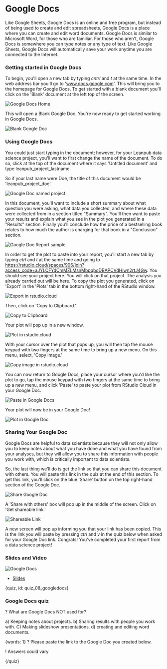 # Google Docs

Like Google Sheets, Google Docs is an online and free program, but instead of being used to create and edit spreadsheets, Google Docs is a place where you can create and edit word documents. Google Docs is similar to Microsoft Word, for those who are familiar. For those who aren't, Google Docs is somewhere you can type notes or any type of text. Like Google Sheets, Google Docs will automatically save your work anytime you are connected to the Internet.  

### Getting started in Google Docs
To begin, you'll open a new tab by typing _cntrl_ and _t_ at the same time. In the web address bar you'll go to 'www.docs.google.com'. This will bring you to the homepage for Google Docs. To get started with a blank document you'll click on the 'Blank' document at the left top of the screen.

![Google Docs Home](images/08_googledocs/08_cdsintro_googledocs-02.png)

This will open a Blank Google Doc. You're now ready to get started working in Google Docs.

![Blank Google Doc](images/08_googledocs/08_cdsintro_googledocs-03.png)

### Using Google Docs

You could just start typing in the document; however, for your Leanpub data science project, you'll want to first change the name of the document. To do so, click at the top of the document where it says 'Untitled document' and type leanpub_project_lastname.
 
So if your last name were Doe, the title of this document would be 'leanpub_project_doe.'

![Google Doc named project](images/08_googledocs/08_cdsintro_googledocs-04.png)

In this document, you'll want to include a short summary about what question you were asking, what data you collected, and where these data were collected from in a section titled "Summary". You'll then want to paste your results and explain what you see in the plot you generated in a "Results" section. Finally you'll conclude how the price of a bestselling book relates to how much the author is charging for that book in a "Conclusion" section.

![Google Doc Report sample](images/08_googledocs/08_cdsintro_googledocs-05.png)

In order to get the plot to paste into your report, you'll start a new tab by typing _ctrl_ and _t_ at the same time and going to https://rstudio.cloud/spaces/906/join?access_code=aJYLCFYdCmMZLMsnMbpqboDBAPCVdHiwn2rtJ4Gw. You should see your project here. You will click on that project. The analysis you already carried out will be here. To copy the plot you generated, click on 'Export' in the 'Plots' tab in the bottom right-hand of the RStudio window. 

![Export in rstudio.cloud](images/08_googledocs/08_cdsintro_googledocs-06.png)

Then, click on 'Copy to Clipboard.' 

![Copy to Clipboard](images/08_googledocs/08_cdsintro_googledocs-07.png)

Your plot will pop up in a new window.

![Plot in rstudio.cloud](images/08_googledocs/08_cdsintro_googledocs-08.png)

With your cursor over the plot that pops up, you will then tap the mouse keypad with two fingers at the same time to bring up a new menu. On this menu, select, 'Copy Image.' 

![Copy image in rstudio.cloud](images/08_googledocs/08_cdsintro_googledocs-09.png)

You can now return to Google Docs, place your cursor where you'd like the plot to go, tap the mouse keypad with two fingers at the same time to bring up a new menu, and click 'Paste' to paste your plot from RStudio Cloud in your Google Doc.

![Paste in Google Docs](images/08_googledocs/08_cdsintro_googledocs-10.png)

Your plot will now be in your Google Doc!

![Plot in Google Doc](images/08_googledocs/08_cdsintro_googledocs-11.png)

### Sharing Your Google Doc

Google Docs are helpful to data scientists because they will not only allow you to keep notes about what you have done and what you have found from your analyses, but they will allow you to share this information with people you work with, which is critically important to data scientists.

So, the last thing we'll do is get the link so that you can share this document with others. You will paste this link in the quiz at the end of this section. To get this link, you'll click on the blue 'Share' button on the top right-hand section of the Google Doc. 

![Share Google Doc](images/08_googledocs/08_cdsintro_googledocs-12.png)


A 'Share with others' box will pop up in the middle of the screen. Click on 'Get shareable link.' 

![Shareable Link](images/08_googledocs/08_cdsintro_googledocs-13.png)

A new screen will pop up informing you that your link has been copied. This is the link you will paste by pressing _ctrl_ and _v_ in the quiz below when asked for your Google Doc link. Congrats! You've completed your first report from a data science project!

### Slides and Video

![Google Docs](https://youtu.be/Z9a8QYGi_zQ)

* [Slides](https://docs.google.com/presentation/d/13arBfuP1WFhTca0XCZNMBB7G1gxn8ZCJhpxsqdpDz_A/edit?usp=sharing)


{quiz, id: quiz_08_googledocs}

### Google Docs quiz

? What are Google Docs NOT used for?

a) Keeping notes about projects. 
b) Sharing results with people you work with.
C) Making slideshow presentations.
d) creating and editing word documents.

{words: 1}
? Please paste the link to the Google Doc you created below.

! Answers could vary

{/quiz}
